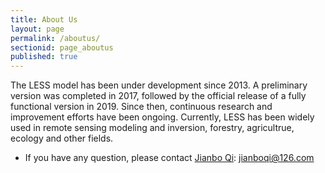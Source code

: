 ```yaml
---
title: About Us
layout: page
permalink: /aboutus/
sectionid: page_aboutus
published: true
---
```


The LESS model has been under development since 2013. A preliminary version was completed in 2017, followed by the official release of a fully functional version in 2019. Since then, continuous research and improvement efforts have been ongoing. Currently, LESS has been widely used in remote sensing modeling and inversion, forestry, agricultrue, ecology and other fields. 

* If you have any question, please contact [Jianbo Qi](https://www.researchgate.net/profile/Jianbo-Qi-2): jianboqi@126.com

<div width="500">
<script type="text/javascript" id="clstr_globe" src="//clustrmaps.com/globe.js?d=whFJJr0q-HxR1vltft3xVFVe_lX7rtDTerS-XexPnSc"></script>
</div>
